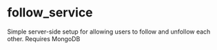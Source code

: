 # follow_service
Simple server-side setup for allowing users to follow and unfollow each other. Requires MongoDB

